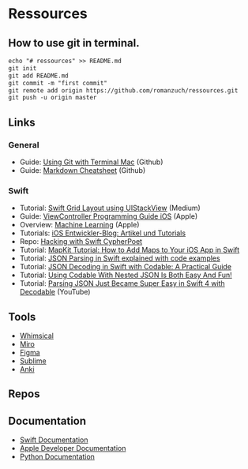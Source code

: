 # Ressources

## How to use git in terminal.
```markdown
echo "# ressources" >> README.md
git init
git add README.md
git commit -m "first commit"
git remote add origin https://github.com/romanzuch/ressources.git
git push -u origin master
```

## Links
### General
- Guide: [Using Git with Terminal Mac](https://github.com/codepath/ios_guides/wiki/Using-Git-with-Terminal) (Github)
- Guide: [Markdown Cheatsheet](https://github.com/adam-p/markdown-here/wiki/Markdown-Cheatsheet#code) (Github)

### Swift
- Tutorial: [Swift Grid Layout using UIStackView](https://medium.com/@alexxjk_mar/swift-grid-layout-based-on-uistackview-cc927fc43d8b) (Medium)
- Guide: [ViewController Programming Guide iOS](https://developer.apple.com/library/archive/featuredarticles/ViewControllerPGforiPhoneOS/index.html#//apple_ref/doc/uid/TP40007457) (Apple)
- Overview: [Machine Learning](https://developer.apple.com/machine-learning/) (Apple)
- Tutorials: [iOS Entwickler-Blog: Artikel und Tutorials](https://www.ralfebert.de/ios/)
- Repo: [Hacking with Swift CypherPoet](https://github.com/CypherPoet/book--hacking-with-swift)
- Tutorial: [MapKit Tutorial: How to Add Maps to Your iOS App in Swift](https://www.iosapptemplates.com/blog/swift-programming/mapkit-tutorial)
- Tutorial: [JSON Parsing in Swift explained with code examples](https://www.avanderlee.com/swift/json-parsing-decoding/)
- Tutorial: [JSON Decoding in Swift with Codable: A Practical Guide](https://matteomanferdini.com/codable/)
- Tutorial: [Using Codable With Nested JSON Is Both Easy And Fun!](https://medium.com/@nictheawesome/using-codable-with-nested-json-is-both-easy-and-fun-19375246c9ff)
- Tutorial: [Parsing JSON Just Became Super Easy in Swift 4 with Decodable](https://www.youtube.com/watch?v=YY3bTxgxWss) (YouTube)

## Tools
- [Whimsical](https://whimsical.com/)
- [Miro](https://miro.com/)
- [Figma](https://www.figma.com/design/)
- [Sublime](https://www.sublimetext.com/)
- [Anki](https://apps.ankiweb.net/)

## Repos

## Documentation
- [Swift Documentation](https://swift.org/documentation/)
- [Apple Developer Documentation](https://developer.apple.com/documentation)
- [Python Documentation](https://docs.python.org/3/)
